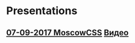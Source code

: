 # Presentations

## [07-09-2017 MoscowCSS](https://leonidlebedev.github.io/presentations/07-09-2017_MoscowCSS/) [Видео](https://www.youtube.com/watch?v=Lj68Ite2DOc)
